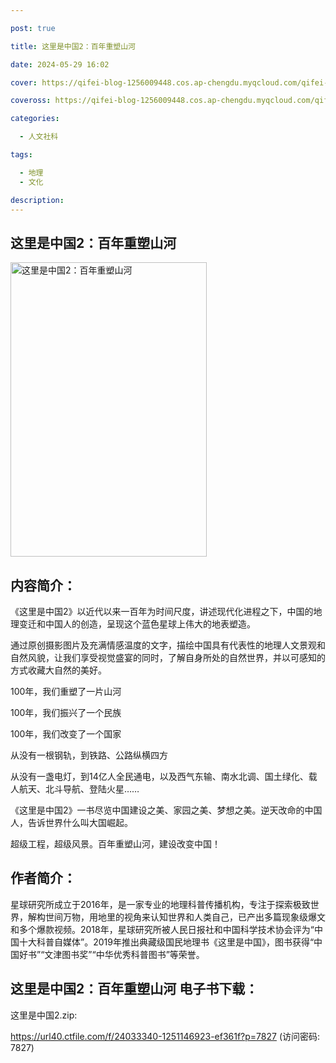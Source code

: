 ```yaml
---

post: true

title: 这里是中国2：百年重塑山河

date: 2024-05-29 16:02

cover: https://qifei-blog-1256009448.cos.ap-chengdu.myqcloud.com/qifei-blog/6573c034c458853aefd841b2.jpg

coveross: https://qifei-blog-1256009448.cos.ap-chengdu.myqcloud.com/qifei-blog/6573c034c458853aefd841b2.jpg

categories:

  - 人文社科

tags:

  - 地理
  - 文化

description:
---
```


## 这里是中国2：百年重塑山河
<img alt="这里是中国2：百年重塑山河 " class="aligncenter loaded" data-was-processed="true" decoding="async" fetchpriority="high" height="471" src="https://qifei-blog-1256009448.cos.ap-chengdu.myqcloud.com/qifei-blog/6573c034c458853aefd841b2.jpg " style="cursor: zoom-in;" width="314"/>

## 内容简介：

《这里是中国2》以近代以来一百年为时间尺度，讲述现代化进程之下，中国的地理变迁和中国人的创造，呈现这个蓝色星球上伟大的地表塑造。

通过原创摄影图片及充满情感温度的文字，描绘中国具有代表性的地理人文景观和自然风貌，让我们享受视觉盛宴的同时，了解自身所处的自然世界，并以可感知的方式收藏大自然的美好。

100年，我们重塑了一片山河

100年，我们振兴了一个民族

100年，我们改变了一个国家

从没有一根钢轨，到铁路、公路纵横四方

从没有一盏电灯，到14亿人全民通电，以及西气东输、南水北调、国土绿化、载人航天、北斗导航、登陆火星……

《这里是中国2》一书尽览中国建设之美、家园之美、梦想之美。逆天改命的中国人，告诉世界什么叫大国崛起。

超级工程，超级风景。百年重塑山河，建设改变中国！

## 作者简介：

星球研究所成立于2016年，是一家专业的地理科普传播机构，专注于探索极致世界，解构世间万物，用地里的视角来认知世界和人类自己，已产出多篇现象级爆文和多个爆款视频。2018年，星球研究所被人民日报社和中国科学技术协会评为“中国十大科普自媒体”。2019年推出典藏级国民地理书《这里是中国》，图书获得“中国好书”“文津图书奖”“中华优秀科普图书”等荣誉。

## 这里是中国2：百年重塑山河 电子书下载：

这里是中国2.zip: 

https://url40.ctfile.com/f/24033340-1251146923-ef361f?p=7827 (访问密码: 7827)
